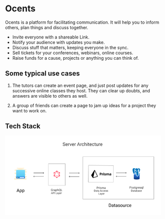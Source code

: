 # Ocents
Ocents is a platform for facilitating communication. It will help you to inform others, plan things and discuss together. 

* Invite everyone with a shareable Link. 
* Notify your audience with updates you make. 
* Discuss stuff that matters, keeping everyone in the sync. 
* Sell tickets for your conferences, webinars, online courses. 
* Raise funds for a cause, projects or anything you can think of. 

## Some typical use cases

1. The tutors can create an event page, and just post updates for any successive online classes they host. They can clear up doubts, and answers are visible to others as well. 

2. A group of friends can create a page to jam up ideas for a project they want to work on. 

## Tech Stack 

![TechStack](docs/stack.png)
